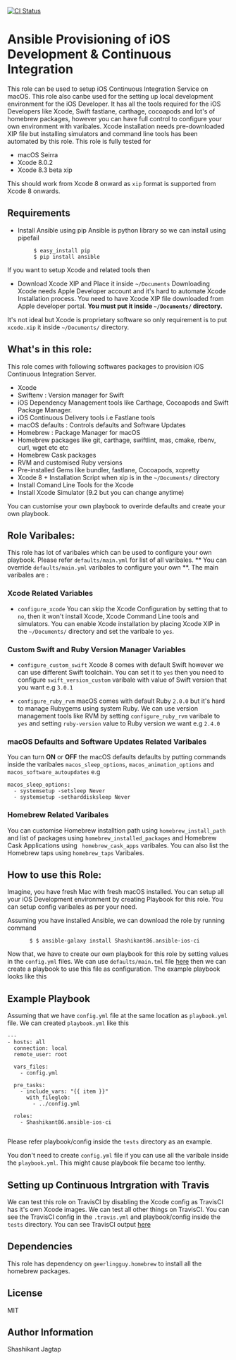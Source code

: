 
[![CI Status](http://img.shields.io/travis/Shashikant86/ansible-ios-ci.svg?style=flat)](https://travis-ci.org/Shashikant86/ansible-ios-ci)

Ansible Provisioning of iOS Development & Continuous Integration
=========

This role can be used to setup iOS Continuous Integration Service on macOS. This role also canbe used for the setting up local development environment for the iOS Developer. It has all the tools required for the iOS Developers like Xcode, Swift fastlane, carthage, cocoapods and lot's of homebrew packages, however you can have full control to configure your own environment with varibales.  Xcode installation needs pre-downloaded XIP file but installing simulators and command line tools has been automated by this role. This role is fully tested for

* macOS Seirra
* Xcode 8.0.2
* Xcode 8.3 beta xip

This should work from Xcode 8 onward as `xip` format is supported from Xcode 8 onwards.  

Requirements
------------

* Install Ansible using pip
Ansible is python library so we can install using pipefail

           $ easy_install pip
           $ pip install ansible

If you want to setup Xcode and related tools then 

* Download Xcode XIP and Place it inside `~/Documents`
Downloading Xcode needs Apple Developer account and it's hard to automate Xcode Installation process. You need to have Xcode XIP file downloaded from Apple developer portal. **You must put it inside `~/Documents/` directory.**

It's not ideal but Xcode is proprietary software so only requirement is to put `xcode.xip` it inside `~/Documents/` directory.


What's in this role:
--------------
This role comes with following softwares packages to provision iOS Continuous Integration Server.

* Xcode 
* Swiftenv : Version manager for Swift 
* iOS Dependency Management tools like Carthage, Cocoapods and Swift Package Manager.
* iOS Continuous Delivery tools i.e Fastlane tools 
* macOS defaults : Controls defaults and Software Updates
* Homebrew : Package Manager for macOS
* Homebrew packages like git, carthage, swiftlint, mas, cmake, rbenv, curl, wget etc etc
* Homebrew Cask packages 
* RVM and customised Ruby versions
* Pre-installed Gems like bundler, fastlane, Cocoapods, xcpretty
* Xcode 8 + Installation Script when xip is in the `~/Documents/` directory
* Install Comand Line Tools for the Xcode
* Install Xcode Simulator (9.2 but you can change anytime)

You can customise your own playbook to overirde defaults and create your own playbook. 

Role Varibales: 
----------------

This role has lot of varibales which can be used to configure your own playbook. Please refer `defaults/main.yml` for list of all varibales. ** You can override `defaults/main.yml` varibales to configure your own **. The main varibales are : 

### Xcode Related Variables 

* `configure_xcode` 
You can skip the Xcode Configuration by setting that to `no`, then it won't install Xcode, Xcode Command Line tools and simulators. You can enable Xcode installation by placing Xcode XIP in the `~/Documents/` directory and set the varibale to `yes`. 

### Custom Swift and Ruby Version Manager Variables 

* `configure_custom_swift`
Xcode 8 comes with default Swift however we can use different Swift toolchain. You can set it to `yes` then you need to configure `swift_version_custom` varibale with value of Swift version that you want e.g `3.0.1`

* `configure_ruby_rvm`
macOS comes with default Ruby `2.0.0` but it's hard to manage Rubygems using system Ruby. We can use version management tools like RVM by setting `configure_ruby_rvm` varibale to `yes` and setting `ruby-version` value to Ruby version we want e.g `2.4.0`

### macOS Defaults and Software Updates Related Varibales 

You can turn **ON** or **OFF** the macOS defaults defaults by putting commands inside the varibales `macos_sleep_options`, `macos_animation_options` and `macos_software_autoupdates` e.g

```
macos_sleep_options:
  - systemsetup -setsleep Never
  - systemsetup -setharddisksleep Never
```
### Homebrew Related Varibales 

You can customise Homebrew installtion path using `homebrew_install_path` and list of packages using `homebrew_installed_packages` and Homebrew Cask Applications using ` homebrew_cask_apps` varibales. You can also list the Homebrew taps using `homebrew_taps` Varibales. 
  


How to use this Role:
--------------

Imagine, you have fresh Mac with fresh macOS installed. You can setup all your iOS Development environment by creating Playbook for this role. You can setup config varibales as per your need. 

Assuming you have installed Ansible, we can download the role by running command 

           $ $ ansible-galaxy install Shashikant86.ansible-ios-ci

Now that, we have to create our own playbook for this role by setting values in the `config.yml` files. We can use `defaults/main.tml` file [here](https://github.com/Shashikant86/ansible-ios-ci/blob/master/defaults/main.yml) then we can create a playbook to use this file as configuration. The example playbook looks like this 
 




Example Playbook
----------------

Assuming that we have `config.yml` file at the same location as `playbook.yml` file. We can created `playbook.yml` like this 

```
---
- hosts: all
  connection: local
  remote_user: root

  vars_files:
    - config.yml

  pre_tasks:
    - include_vars: "{{ item }}"
      with_fileglob:
        - ../config.yml

  roles:
    - Shashikant86.ansible-ios-ci
    
```

Please refer playbook/config inside the `tests` directory as an example. 

You don't need to create `config.yml` file if you can use all the varibale inside the `playbook.yml`. This might cause playbook file became too lenthy.


Setting up Continuous Intrgration with Travis
------------

We can test this role on TravisCI by disabling the Xcode config as TravisCI has it's own Xcode images. We can test all other things on TravisCI. You can see the TravisCI config in the `.travis.yml` and playbook/config inside the `tests` directory. You can see TravisCI output [here](https://travis-ci.org/Shashikant86/ansible-ios-ci/builds/203048714)


Dependencies
------------

This role has dependency on `geerlingguy.homebrew` to install all the homebrew packages.



License
-------

MIT

Author Information
------------------

Shashikant Jagtap
